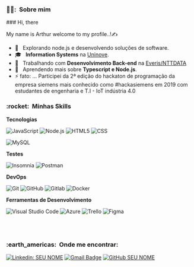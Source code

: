 <h3> 👨‍💼: &nbsp;Sobre mim </h3>
### Hi, there

My name is Arthur welcome to my profile..!✍

- 🔭 &nbsp; Explorando node.js e desenvolvendo soluções de software.
- 🎓 &nbsp; **Information Systems** na <a href="https://www.uninove.br/cursos/graduacao/presencial/sistemas-de-informacao">Uninove</a>.
- 💼 &nbsp; Trabalhando com **Desenvolvimento Back-end** na <a href="https://br.nttdata.com/">Everis/NTTDATA</a>
- 🐛 &nbsp; Aprendendo mais sobre **Typescript e Node.js**.
- ⚡ fato: ... Participei da 2ª edição do hackaton de programação da empresa siemens mais conhecido como #hackasiemens em 2019 com estudantes de engenharia e T.I - IoT indústria 4.0

<h3> :rocket: &nbsp;Minhas Skills </h3>

**Tecnologias**

  ![JavaScript](https://img.shields.io/badge/-JavaScript-333333?style=flat&logo=javascript)
  ![Node.js](https://img.shields.io/badge/Node.js-6DA55F.svg?logo=node.js&style=flat&logoColor=white) 
  ![HTML5](https://img.shields.io/badge/-HTML5-333333?style=flat&logo=HTML5)
  ![CSS](https://img.shields.io/badge/-CSS-333333?style=flat&logo=CSS3&logoColor=1572B6)
  
  ![MySQL](https://img.shields.io/badge/-MySQL-333333?style=flat&logo=mysql)

**Testes**

  ![Insomnia](https://img.shields.io/badge/-Insomnia-333333?style=flat&logo=insomnia)
  ![Postman](https://img.shields.io/badge/-Postman-333333?style=flat&logo=postman)

**DevOps**

  ![Git](https://img.shields.io/badge/-Git-333333?style=flat&logo=git)
  ![GitHub](https://img.shields.io/badge/-GitHub-333333?style=flat&logo=github)
  ![Gitlab](https://img.shields.io/badge/-Gitlab-333333?style=flat&logo=gitlab)
  ![Docker](https://img.shields.io/badge/-Docker-333333?style=flat&logo=docker) 

**Ferramentas de Desenvolvimento**

  ![Visual Studio Code](https://img.shields.io/badge/-Visual%20Studio%20Code-333333?style=flat&logo=visual-studio-code&logoColor=007ACC)
  ![Azure](https://img.shields.io/badge/-AzureDevops-333333?style=flat&logo=azuredevops)
  ![Trello](https://img.shields.io/badge/-Trello-333333?style=flat&logo=trello&logoColor=007ACC)
  ![Figma](https://img.shields.io/badge/-Figma-333333?style=flat&logo=figma&logoColor=007ACC)
  

<br/>

<!-- <a href="https://github.com/artstar10">
  <img height="180em" src="https://github-readme-stats.vercel.app/api?username=artstar10&theme=dracula&show_icons=true" />
</a> -->

<br/>

<h3> :earth_americas: &nbsp;Onde me encontrar: </h3> 

[![Linkedin: SEU NOME](https://img.shields.io/badge/-USERNAME-blue?style=flat-square&logo=Linkedin&logoColor=white&link=https://www.linkedin.com/in/arthur-neves-de-oliveira-sistemas-de-informacao/)](https://www.linkedin.com/in/arthur-neves-de-oliveira-sistemas-de-informacao/)
[![Gmail Badge](https://img.shields.io/badge/-seuemail@email.com-006bed?style=flat-square&logo=Gmail&logoColor=white&link=mailto:SEU-EMAIL)](mailto:SEU-EMAIL)
[![GitHub SEU NOME](https://img.shields.io/github/followers/artstar10?label=follow&style=social)](LINK-DO-SEU-GITHUB)










